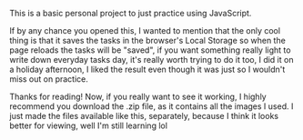 This is a basic personal project to just practice using JavaScript. 

If by any chance you opened this, I wanted to mention that the only cool thing is that it saves the tasks in the browser's Local Storage so when the page reloads the tasks will be "saved", if you want something really light to write down everyday tasks day, it's really worth trying to do it too, I did it on a holiday afternoon, I liked the result even though it was just so I wouldn't miss out on practice.

Thanks for reading! Now, if you really want to see it working, I highly recommend you download the .zip file, as it contains all the images I used. I just made the files available like this, separately, because I think it looks better for viewing, well I'm still learning lol